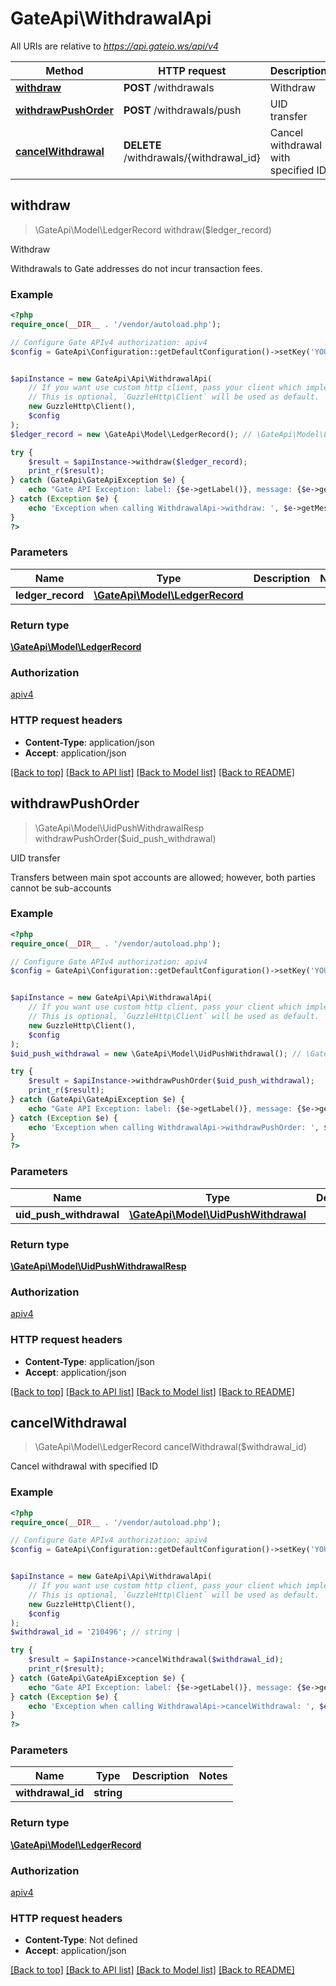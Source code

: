 # GateApi\WithdrawalApi

All URIs are relative to *https://api.gateio.ws/api/v4*

Method | HTTP request | Description
------------- | ------------- | -------------
[**withdraw**](WithdrawalApi.md#withdraw) | **POST** /withdrawals | Withdraw
[**withdrawPushOrder**](WithdrawalApi.md#withdrawPushOrder) | **POST** /withdrawals/push | UID transfer
[**cancelWithdrawal**](WithdrawalApi.md#cancelWithdrawal) | **DELETE** /withdrawals/{withdrawal_id} | Cancel withdrawal with specified ID


## withdraw

> \GateApi\Model\LedgerRecord withdraw($ledger_record)

Withdraw

Withdrawals to Gate addresses do not incur transaction fees.

### Example

```php
<?php
require_once(__DIR__ . '/vendor/autoload.php');

// Configure Gate APIv4 authorization: apiv4
$config = GateApi\Configuration::getDefaultConfiguration()->setKey('YOUR_API_KEY')->setSecret('YOUR_API_SECRET');


$apiInstance = new GateApi\Api\WithdrawalApi(
    // If you want use custom http client, pass your client which implements `GuzzleHttp\ClientInterface`.
    // This is optional, `GuzzleHttp\Client` will be used as default.
    new GuzzleHttp\Client(),
    $config
);
$ledger_record = new \GateApi\Model\LedgerRecord(); // \GateApi\Model\LedgerRecord | 

try {
    $result = $apiInstance->withdraw($ledger_record);
    print_r($result);
} catch (GateApi\GateApiException $e) {
    echo "Gate API Exception: label: {$e->getLabel()}, message: {$e->getMessage()}" . PHP_EOL;
} catch (Exception $e) {
    echo 'Exception when calling WithdrawalApi->withdraw: ', $e->getMessage(), PHP_EOL;
}
?>
```

### Parameters


Name | Type | Description  | Notes
------------- | ------------- | ------------- | -------------
 **ledger_record** | [**\GateApi\Model\LedgerRecord**](../Model/LedgerRecord.md)|  |

### Return type

[**\GateApi\Model\LedgerRecord**](../Model/LedgerRecord.md)

### Authorization

[apiv4](../../README.md#apiv4)

### HTTP request headers

- **Content-Type**: application/json
- **Accept**: application/json

[[Back to top]](#) [[Back to API list]](../../README.md#documentation-for-api-endpoints)
[[Back to Model list]](../../README.md#documentation-for-models)
[[Back to README]](../../README.md)


## withdrawPushOrder

> \GateApi\Model\UidPushWithdrawalResp withdrawPushOrder($uid_push_withdrawal)

UID transfer

Transfers between main spot accounts are allowed; however, both parties cannot be sub-accounts

### Example

```php
<?php
require_once(__DIR__ . '/vendor/autoload.php');

// Configure Gate APIv4 authorization: apiv4
$config = GateApi\Configuration::getDefaultConfiguration()->setKey('YOUR_API_KEY')->setSecret('YOUR_API_SECRET');


$apiInstance = new GateApi\Api\WithdrawalApi(
    // If you want use custom http client, pass your client which implements `GuzzleHttp\ClientInterface`.
    // This is optional, `GuzzleHttp\Client` will be used as default.
    new GuzzleHttp\Client(),
    $config
);
$uid_push_withdrawal = new \GateApi\Model\UidPushWithdrawal(); // \GateApi\Model\UidPushWithdrawal | 

try {
    $result = $apiInstance->withdrawPushOrder($uid_push_withdrawal);
    print_r($result);
} catch (GateApi\GateApiException $e) {
    echo "Gate API Exception: label: {$e->getLabel()}, message: {$e->getMessage()}" . PHP_EOL;
} catch (Exception $e) {
    echo 'Exception when calling WithdrawalApi->withdrawPushOrder: ', $e->getMessage(), PHP_EOL;
}
?>
```

### Parameters


Name | Type | Description  | Notes
------------- | ------------- | ------------- | -------------
 **uid_push_withdrawal** | [**\GateApi\Model\UidPushWithdrawal**](../Model/UidPushWithdrawal.md)|  |

### Return type

[**\GateApi\Model\UidPushWithdrawalResp**](../Model/UidPushWithdrawalResp.md)

### Authorization

[apiv4](../../README.md#apiv4)

### HTTP request headers

- **Content-Type**: application/json
- **Accept**: application/json

[[Back to top]](#) [[Back to API list]](../../README.md#documentation-for-api-endpoints)
[[Back to Model list]](../../README.md#documentation-for-models)
[[Back to README]](../../README.md)


## cancelWithdrawal

> \GateApi\Model\LedgerRecord cancelWithdrawal($withdrawal_id)

Cancel withdrawal with specified ID

### Example

```php
<?php
require_once(__DIR__ . '/vendor/autoload.php');

// Configure Gate APIv4 authorization: apiv4
$config = GateApi\Configuration::getDefaultConfiguration()->setKey('YOUR_API_KEY')->setSecret('YOUR_API_SECRET');


$apiInstance = new GateApi\Api\WithdrawalApi(
    // If you want use custom http client, pass your client which implements `GuzzleHttp\ClientInterface`.
    // This is optional, `GuzzleHttp\Client` will be used as default.
    new GuzzleHttp\Client(),
    $config
);
$withdrawal_id = '210496'; // string | 

try {
    $result = $apiInstance->cancelWithdrawal($withdrawal_id);
    print_r($result);
} catch (GateApi\GateApiException $e) {
    echo "Gate API Exception: label: {$e->getLabel()}, message: {$e->getMessage()}" . PHP_EOL;
} catch (Exception $e) {
    echo 'Exception when calling WithdrawalApi->cancelWithdrawal: ', $e->getMessage(), PHP_EOL;
}
?>
```

### Parameters


Name | Type | Description  | Notes
------------- | ------------- | ------------- | -------------
 **withdrawal_id** | **string**|  |

### Return type

[**\GateApi\Model\LedgerRecord**](../Model/LedgerRecord.md)

### Authorization

[apiv4](../../README.md#apiv4)

### HTTP request headers

- **Content-Type**: Not defined
- **Accept**: application/json

[[Back to top]](#) [[Back to API list]](../../README.md#documentation-for-api-endpoints)
[[Back to Model list]](../../README.md#documentation-for-models)
[[Back to README]](../../README.md)

